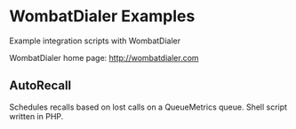 WombatDialer Examples
=====================

Example integration scripts with WombatDialer

WombatDialer home page: http://wombatdialer.com

AutoRecall
----------

Schedules recalls based on lost calls on a QueueMetrics queue.
Shell script written in PHP.




